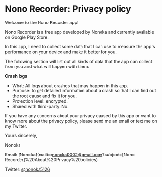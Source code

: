 # Nono Recorder: Privacy policy
Welcome to the Nono Recorder app!

Nono Recorder is a free app developed by Nonoka and currently available on Google Play Store. 

In this app, I need to collect some data that I can use to measure the app's performance on your device and make it better for you.

The following section will list out all kinds of data that the app can collect from you and what will happen with them:

**Crash logs**
  - What: All logs about crashes that may happen in this app.
  - Purpose: to get detailed information about a crash so that I can find out the root cause and fix it for you.
  - Protection level: encrypted.
  - Shared with third-party: No.

If you have any concerns about your privacy caused by this app or want to know more about the privacy policy, please send me an email or text me on my Twitter.

Yours sincerely,

Nonoka

Email: [Nonoka](mailto:nonoka9002@gmail.com?subject=[Nono Recorder]%20About%20Privacy%20policies)

Twitter: [@nonoka5126](https://twitter.com/nonoka5126)
